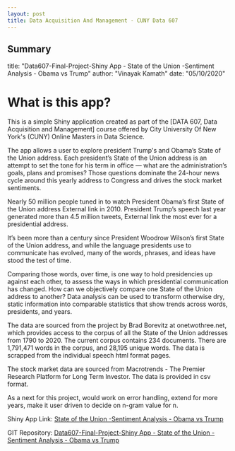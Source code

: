 ```yaml
---
layout: post
title: Data Acquisition And Management - CUNY Data 607
---
```


## Summary

title: "Data607-Final-Project-Shiny App - State of the Union -Sentiment Analysis - Obama vs Trump"
author: "Vinayak Kamath"
date: "05/10/2020"

# What is this app?
This is a simple Shiny application created as part of the [DATA 607, Data Acquisition and Management] course offered by City University Of New York's (CUNY) Online Masters in Data Science.

The app allows a user to explore president Trump's and Obama’s State of the Union address. Each president’s State of the Union address is an attempt to set the tone for his term in office — what are the administration’s goals, plans and promises? Those questions dominate the 24-hour news cycle around this yearly address to Congress and drives the stock market sentiments.

Nearly 50 million people tuned in to watch President Obama’s first State of the Union address External link in 2010. President Trump’s speech last year generated more than 4.5 million tweets, External link the most ever for a presidential address.

It’s been more than a century since President Woodrow Wilson’s first State of the Union address, and while the language presidents use to communicate has evolved, many of the words, phrases, and ideas have stood the test of time.

Comparing those words, over time, is one way to hold presidencies up against each other, to assess the ways in which presidential communication has changed. How can we objectively compare one State of the Union address to another? Data analysis can be used to transform otherwise dry, static information into comparable statistics that show trends across words, presidents, and years.

The data are sourced from the project by Brad Borevitz at onetwothree.net, which provides access to the corpus of all the State of the Union addresses from 1790 to 2020. The current corpus contains 234 documents. There are 1,791,471 words in the corpus, and 28,195 unique words. The data is scrapped from the individual speech html format pages.

The stock market data are sourced from Macrotrends - The Premier Research Platform for Long Term Investor. The data is provided in csv format.

As a next for this project, would work on error handling, extend for more years, make it user driven to decide on n-gram value for n.


Shiny App Link: [State of the Union -Sentiment Analysis - Obama vs Trump](https://kamathvk1982.shinyapps.io/MyStateOfUnionSentimentAnalysis/)

GIT Repository: [Data607-Final-Project-Shiny App - State of the Union -Sentiment Analysis - Obama vs Trump](https://github.com/kamathvk1982/DATA-607-Project-Final)
